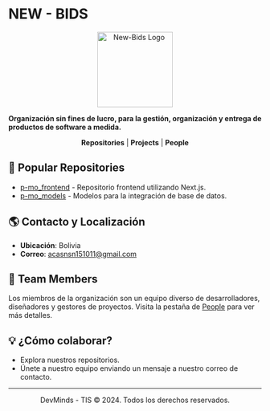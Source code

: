 # NEW - BIDS

<p align="center">
  <img src="https://github.com/New-Bids.png" alt="New-Bids Logo" width="150">
</p>

**Organización sin fines de lucro, para la gestión, organización y entrega de productos de software a medida.**

<p align="center">
  <strong>Repositories</strong> |
  <strong>Projects</strong> |
  <strong>People</strong>
</p>

## 📂 Popular Repositories

- [p-mo_frontend](https://github.com/New-Bids/P-Frontend) - Repositorio frontend utilizando Next.js.
- [p-mo_models](https://github.com/New-Bids/p-models-BaseDeDatos) - Modelos para la integración de base de datos.

## 🌎 Contacto y Localización

- **Ubicación**: Bolivia
- **Correo**: [acasnsn151011@gmail.com](acasnsn151011@gmail.com)

## 👥 Team Members

Los miembros de la organización son un equipo diverso de desarrolladores, diseñadores y gestores de proyectos. Visita la pestaña de [People](https://github.com/orgs/New-Bids/people) para ver más detalles.

## 💡 ¿Cómo colaborar?

- Explora nuestros repositorios.
- Únete a nuestro equipo enviando un mensaje a nuestro correo de contacto.

---
<p align="center">
  DevMinds - TIS © 2024. Todos los derechos reservados.
</p>
